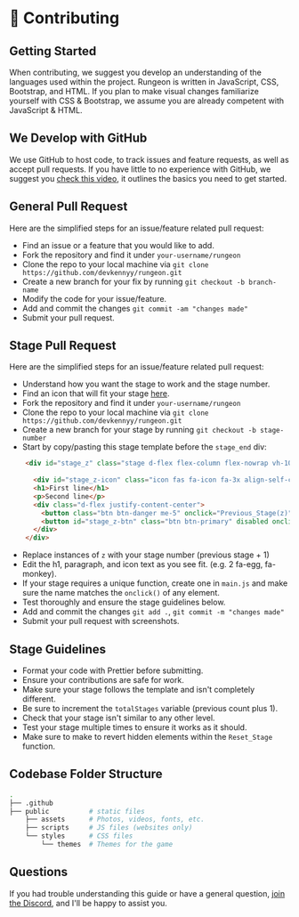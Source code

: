 # 🤗 Contributing

## Getting Started
When contributing, we suggest you develop an understanding of the languages used within the project. Rungeon is written in JavaScript, CSS, Bootstrap, and HTML. 
If you plan to make visual changes familiarize yourself with CSS & Bootstrap, we assume you are already competent with JavaScript & HTML. 

## We Develop with GitHub
We use GitHub to host code, to track issues and feature requests, as well as accept pull requests.
If you have little to no experience with GitHub, we suggest you [check this video](https://www.youtube.com/watch?v=iv8rSLsi1xo), it outlines the basics you need to get started. 

## General Pull Request
Here are the simplified steps for an issue/feature related pull request:
  - Find an issue or a feature that you would like to add.
  - Fork the repository and find it under `your-username/rungeon`
  - Clone the repo to your local machine via `git clone https://github.com/devkennyy/rungeon.git`
  - Create a new branch for your fix by running `git checkout -b branch-name`
  - Modify the code for your issue/feature. 
  - Add and commit the changes `git commit -am "changes made"`
  - Submit your pull request.

## Stage Pull Request
Here are the simplified steps for an issue/feature related pull request:
  - Understand how you want the stage to work and the stage number. 
  - Find an icon that will fit your stage [here](https://fontawesome.com/v5/cheatsheet/free/solid). 
  - Fork the repository and find it under `your-username/rungeon`
  - Clone the repo to your local machine via `git clone https://github.com/devkennyy/rungeon.git`
  - Create a new branch for your stage by running `git checkout -b stage-number`
  - Start by copy/pasting this stage template before the `stage_end` div:
```html
    <div id="stage_z" class="stage d-flex flex-column flex-nowrap vh-100 d-none">
      
      <div id="stage_z-icon" class="icon fas fa-icon fa-3x align-self-center" onclick="Stage_Specific_Function"></div>
      <h1>First line</h1>
      <p>Second line</p>
      <div class="d-flex justify-content-center">
        <button class="btn btn-danger me-5" onclick="Previous_Stage(z)">Return</button>
        <button id="stage_z-btn" class="btn btn-primary" disabled onclick="Next_Stage(z)">Continue</button>
      </div>
    </div>
```
  - Replace instances of `z` with your stage number (previous stage + 1)
  - Edit the h1, paragraph, and icon text as you see fit. (e.g. 2 fa-egg, fa-monkey). 
  - If your stage requires a unique function, create one in `main.js` and make sure the name matches the `onclick()` of any element. 
  - Test thoroughly and ensure the stage guidelines below.
  - Add and commit the changes `git add .`, `git commit -m "changes made"`
  - Submit your pull request with screenshots.

## Stage Guidelines
  - Format your code with Prettier before submitting. 
  - Ensure your contributions are safe for work. 
  - Make sure your stage follows the template and isn't completely different. 
  - Be sure to increment the `totalStages` variable (previous count plus 1). 
  - Check that your stage isn't similar to any other level. 
  - Test your stage multiple times to ensure it works as it should. 
  - Make sure to make to revert hidden elements within the `Reset_Stage` function. 

## Codebase Folder Structure

```sh
.
├── .github
├── public          # static files
    ├── assets      # Photos, videos, fonts, etc.
    ├── scripts     # JS files (websites only)
    └── styles      # CSS files
        └── themes  # Themes for the game
```

## Questions
If you had trouble understanding this guide or have a general question, [join the Discord](https://discord.gg/SFX2KSuzep), and I'll be happy to assist you. 
